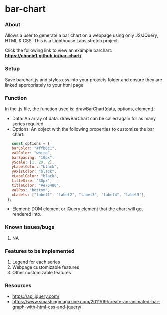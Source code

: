 # bar-chart

### About
Allows a user to generate a bar chart on a webpage using only JS/JQuery, HTML & CSS. This is a Lighthouse Labs stretch project. 

Click the following link to view an example barchart: 
**https://chonie1.github.io/bar-chart/**

### Setup
Save barchart.js and styles.css into your projects folder and ensure they are linked appropriately to your html page 

### Function
In the .js file, the function used is: drawBarChart(data, options, element);
* Data: An array of data. drawBarChart can be called again for as many series required
* Options: An object with the following properties to customize the bar chart: 
 ```javascript
    const options = {
    barColor: "#ffb6c1",
    valColor: "white",
    barSpacing: "10px",
    yScale: [1, 20, 2],
    yLabelColor: "black",
    yAxisColor: "black",
    xLabelColor: "black",
    titleSize: "30px",
    titleColor: "#e75480",
    valPos: "bottom",
    xLabels: ["label1", "label2", "label3", "label4", "label5"],
  };
  ```
* Element: DOM element or jQuery element that the chart will get rendered into.

### Known issues/bugs
1. NA

### Features to be implemented 
1. Legend for each series
2. Webpage customizable features
3. Other customizable features

### Resources
* https://api.jquery.com/
* https://www.smashingmagazine.com/2011/09/create-an-animated-bar-graph-with-html-css-and-jquery/
